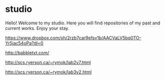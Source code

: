 # studio

Hello!
Welcome to my studio.
Here you will find repositories of my past and current works.
Enjoy your stay.


https://www.dropbox.com/sh/2rzb7car9efsv1b/AACVaLV5bq0TO-Yr5jac54oPa?dl=0


http://babbletxt.com/

http://scs.ryerson.ca/~rymok/lab2v7.html

http://scs.ryerson.ca/~rymok/lab3v2.html
